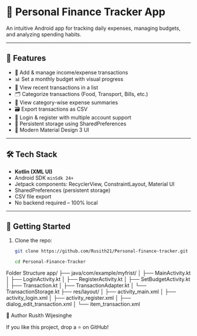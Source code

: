 # 💸 Personal Finance Tracker App

An intuitive Android app for tracking daily expenses, managing budgets, and analyzing spending habits.

---

## 📱 Features

- 🧾 Add & manage income/expense transactions
- 📊 Set a monthly budget with visual progress
- 📂 View recent transactions in a list
- 🗂️ Categorize transactions (Food, Transport, Bills, etc.)
- 🧠 View category-wise expense summaries
- 🗃️ Export transactions as CSV
- 🔐 Login & register with multiple account support
- 💾 Persistent storage using SharedPreferences
- 🎨 Modern Material Design 3 UI

---

## 🛠️ Tech Stack

- **Kotlin (XML UI)**
- Android SDK `minSdk 24+`
- Jetpack components: RecyclerView, ConstraintLayout, Material UI
- SharedPreferences (persistent storage)
- CSV file export
- No backend required – 100% local

---

## 🚀 Getting Started

1. Clone the repo:
   ```bash
   git clone https://github.com/Rusith21/Personal-finance-tracker.git

   cd Personal-Finance-Tracker


Folder Structure
   app/
├── java/com/example/myfrist/
│   ├── MainActivity.kt
│   ├── LoginActivity.kt
│   ├── RegisterActivity.kt
│   ├── SetBudgetActivity.kt
│   ├── Transaction.kt
│   ├── TransactionAdapter.kt
│   └── TransactionStorage.kt
├── res/layout/
│   ├── activity_main.xml
│   ├── activity_login.xml
│   ├── activity_register.xml
│   ├── dialog_edit_transaction.xml
│   └── item_transaction.xml

👤 Author
Rusith Wijesinghe

If you like this project, drop a ⭐ on GitHub!

